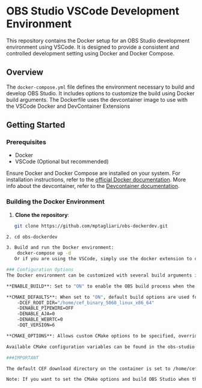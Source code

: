 # OBS Studio VSCode Development Environment

This repository contains the Docker setup for an OBS Studio development environment using VSCode. It is designed to provide a consistent and controlled development setting using Docker and Docker Compose.

## Overview

The `docker-compose.yml` file defines the environment necessary to build and develop OBS Studio. It includes options to customize the build using Docker build arguments.
The Dockerfile uses the devcontainer image to use with the VSCode Docker and DevContainer Extensions

## Getting Started

### Prerequisites

- Docker
- VSCode (Optional but recommended)

Ensure Docker and Docker Compose are installed on your system. For installation instructions, refer to the [official Docker documentation](https://docs.docker.com/get-docker/).
More info about the devcontainer, refer to the [Devcontainer documentation](https://containers.dev).


### Building the Docker Environment

1. **Clone the repository**:
```bash
   git clone https://github.com/mptagliari/obs-dockerdev.git

2. cd obs-dockerdev

3. Build and run the Docker environment:
    docker-compose up -d
   Or if you are using the VSCode, simply use the docker extension to deploy the container

### Configuration Options
The Docker environment can be customized with several build arguments in the docker-compose.yml file:

**ENABLE_BUILD**: Set to "ON" to enable the OBS build process when the container starts. Default is "OFF".

**CMAKE_DEFAULTS**: When set to "ON", default build options are used for CMake. These are:
    -DCEF_ROOT_DIR="/home/cef_binary_5060_linux_x86_64"
    -DENABLE_PIPEWIRE=OFF
    -DENABLE_AJA=0
    -DENABLE_WEBRTC=0
    -DQT_VERSION=6

**CMAKE_OPTIONS**: Allows custom CMake options to be specified, overriding the defaults if set.

Available CMake configuration variables can be found in the obs-studio repository at the [CMake build system documentation](https://github.com/obsproject/obs-studio/wiki/building-obs-studio#cmake) section. 

###IMPORTANT

The default CEF download directory on the container is set to /home/cef_binary_5060_linux_x86_64.

Note: If you want to set the CMake options and build OBS Studio when the container is built, you'll need to either include -DCEF_ROOT_DIR pointing to that directory or set -DENABLE_BROWSER to OFF.
